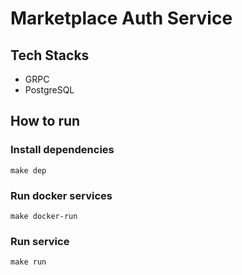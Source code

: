 # Marketplace Auth Service

## Tech Stacks 
- GRPC
- PostgreSQL

## How to run
### Install dependencies
`make dep`
### Run docker services
`make docker-run`
### Run service
`make run`

